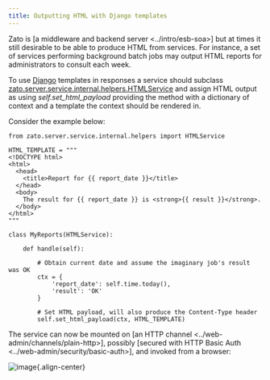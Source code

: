```yaml
---
title: Outputting HTML with Django templates
---
```


Zato is [a middleware and backend server \<../intro/esb-soa\>] but at times it still desirable to be able to produce
HTML from services. For instance, a set of services performing background batch jobs may output HTML reports for administrators
to consult each week.

To use [Django](https://www.djangoproject.com/) templates in responses a service should subclass
[zato.server.service.internal.helpers.HTMLService](https://github.com/zatosource/zato/blob/support/2.0/code/zato-server/src/zato/server/service/internal/helpers.py)
and assign HTML output as using *self.set_html_payload* providing the method with a dictionary of context and a template
the context should be rendered in.

Consider the example below:

``` {.python}
from zato.server.service.internal.helpers import HTMLService

HTML_TEMPLATE = """
<!DOCTYPE html>
<html>
  <head>
    <title>Report for {{ report_date }}</title>
  </head>
  <body>
    The result for {{ report_date }} is <strong>{{ result }}</strong>.
  </body>
</html>
"""

class MyReports(HTMLService):

    def handle(self):

        # Obtain current date and assume the imaginary job's result was OK
        ctx = {
            'report_date': self.time.today(),
            'result': 'OK'
        }

        # Set HTML payload, will also produce the Content-Type header
        self.set_html_payload(ctx, HTML_TEMPLATE)
```

The service can now be mounted on
[an HTTP channel \<../web-admin/channels/plain-http\>],
possibly
[secured with HTTP Basic Auth \<../web-admin/security/basic-auth\>],
and invoked from a browser:

![image](/gfx/progguide/html.png){.align-center}
